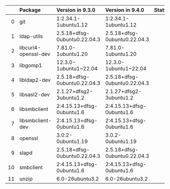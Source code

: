 <!-- markdown-link-check-disable -->

|    | Package              | Version in 9.3.0             | Version in 9.4.0             | Status   |
|---:|:---------------------|:-----------------------------|:-----------------------------|:---------|
|  0 | git                  | 1:2.34.1-1ubuntu1.12         | 1:2.34.1-1ubuntu1.12         |          |
|  1 | ldap-utils           | 2.5.18+dfsg-0ubuntu0.22.04.3 | 2.5.18+dfsg-0ubuntu0.22.04.3 |          |
|  2 | libcurl4-openssl-dev | 7.81.0-1ubuntu1.20           | 7.81.0-1ubuntu1.20           |          |
|  3 | libgomp1             | 12.3.0-1ubuntu1~22.04        | 12.3.0-1ubuntu1~22.04        |          |
|  4 | libldap2-dev         | 2.5.18+dfsg-0ubuntu0.22.04.3 | 2.5.18+dfsg-0ubuntu0.22.04.3 |          |
|  5 | libsasl2-dev         | 2.1.27+dfsg2-3ubuntu1.2      | 2.1.27+dfsg2-3ubuntu1.2      |          |
|  6 | libsmbclient         | 2:4.15.13+dfsg-0ubuntu1.6    | 2:4.15.13+dfsg-0ubuntu1.6    |          |
|  7 | libsmbclient-dev     | 2:4.15.13+dfsg-0ubuntu1.6    | 2:4.15.13+dfsg-0ubuntu1.6    |          |
|  8 | openssl              | 3.0.2-0ubuntu1.19            | 3.0.2-0ubuntu1.19            |          |
|  9 | slapd                | 2.5.18+dfsg-0ubuntu0.22.04.3 | 2.5.18+dfsg-0ubuntu0.22.04.3 |          |
| 10 | smbclient            | 2:4.15.13+dfsg-0ubuntu1.6    | 2:4.15.13+dfsg-0ubuntu1.6    |          |
| 11 | unzip                | 6.0-26ubuntu3.2              | 6.0-26ubuntu3.2              |          |